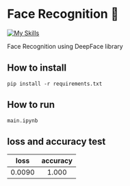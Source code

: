 # Face Recognition 🧑
[![My Skills](https://skillicons.dev/icons?i=python,tensorflow,opencv)]()


Face Recognition using DeepFace library

## How to install
`````
pip install -r requirements.txt
`````

## How to run
`````
main.ipynb
`````
## loss and accuracy test
  |loss | accuracy |
  | --------- |:---:|
  |0.0090|1.000|
 
